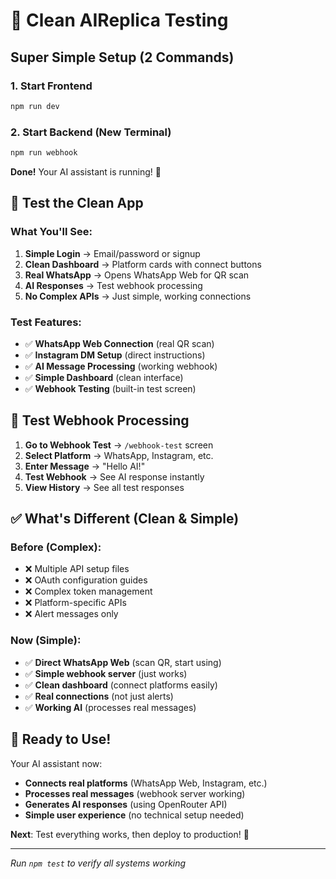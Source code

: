 # 🎯 Clean AIReplica Testing

## Super Simple Setup (2 Commands)

### 1. Start Frontend
```bash
npm run dev
```

### 2. Start Backend (New Terminal)
```bash
npm run webhook
```

**Done!** Your AI assistant is running! 🎉

## 📱 Test the Clean App

### What You'll See:
1. **Simple Login** → Email/password or signup
2. **Clean Dashboard** → Platform cards with connect buttons  
3. **Real WhatsApp** → Opens WhatsApp Web for QR scan
4. **AI Responses** → Test webhook processing
5. **No Complex APIs** → Just simple, working connections

### Test Features:
- ✅ **WhatsApp Web Connection** (real QR scan)
- ✅ **Instagram DM Setup** (direct instructions)
- ✅ **AI Message Processing** (working webhook)
- ✅ **Simple Dashboard** (clean interface)
- ✅ **Webhook Testing** (built-in test screen)

## 🧪 Test Webhook Processing

1. **Go to Webhook Test** → `/webhook-test` screen
2. **Select Platform** → WhatsApp, Instagram, etc.
3. **Enter Message** → "Hello AI!"
4. **Test Webhook** → See AI response instantly
5. **View History** → See all test responses

## ✅ What's Different (Clean & Simple)

### Before (Complex):
- ❌ Multiple API setup files
- ❌ OAuth configuration guides  
- ❌ Complex token management
- ❌ Platform-specific APIs
- ❌ Alert messages only

### Now (Simple):
- ✅ **Direct WhatsApp Web** (scan QR, start using)
- ✅ **Simple webhook server** (just works)
- ✅ **Clean dashboard** (connect platforms easily)
- ✅ **Real connections** (not just alerts)
- ✅ **Working AI** (processes real messages)

## 🚀 Ready to Use!

Your AI assistant now:
- **Connects real platforms** (WhatsApp Web, Instagram, etc.)
- **Processes real messages** (webhook server working)
- **Generates AI responses** (using OpenRouter API)
- **Simple user experience** (no technical setup needed)

**Next**: Test everything works, then deploy to production! 🎉

---
*Run `npm test` to verify all systems working*
